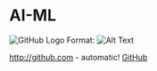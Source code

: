 # AI-ML

![GitHub Logo](/images/logo.png)
Format: ![Alt Text](url)

http://github.com - automatic!
[GitHub](http://github.com)
